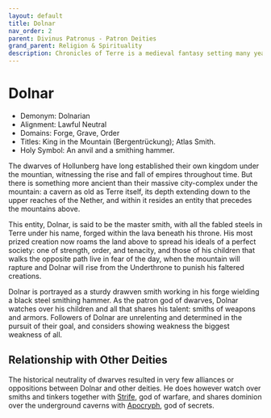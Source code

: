 ```yaml
---
layout: default
title: Dolnar
nav_order: 2
parent: Divinus Patronus - Patron Deities
grand_parent: Religion & Spirituality
description: Chronicles of Terre is a medieval fantasy setting many years in the writing.
---
```


# Dolnar

- Demonym: Dolnarian 
- Alignment: Lawful Neutral
- Domains: Forge, Grave, Order
- Titles: King in the Mountain (Bergentrückung); Atlas Smith.
- Holy Symbol: An anvil and a smithing hammer.

The dwarves of Hollunberg have long established their own kingdom under the mountian, witnessing the rise and fall of empires throughout time. But there is something more ancient than their massive city-complex under the mountain: a cavern as old as Terre itself, its depth extending down to the upper reaches of the Nether, and within it resides an entity that precedes the mountains above. 

This entity, Dolnar, is said to be the master smith, with all the fabled steels in Terre under his name, forged within the lava beneath his throne. His most prized creation now roams the land above to spread his ideals of a perfect society: one of strength, order, and tenacity, and those of his children that walks the opposite path live in fear of the day, when the mountain will rapture and Dolnar will rise from the Underthrone to punish his faltered creations.

Dolnar is portrayed as a sturdy drawven smith working in his forge wielding a black steel smithing hammer. As the patron god of dwarves, Dolnar watches over his children and all that shares his talent: smiths of weapons and armors. Followers of Dolnar are unrelenting and determined in the pursuit of their goal, and considers showing weakness the biggest weakness of all.

## Relationship with Other Deities

The historical neutrality of dwarves resulted in very few alliances or oppositions between Dolnar and other deities. He does however watch over smiths and tinkers together with [Strife](../maioris/Strife), god of warfare, and shares dominion over the underground caverns with [Apocryph](../maioris/Apocryph), god of secrets.